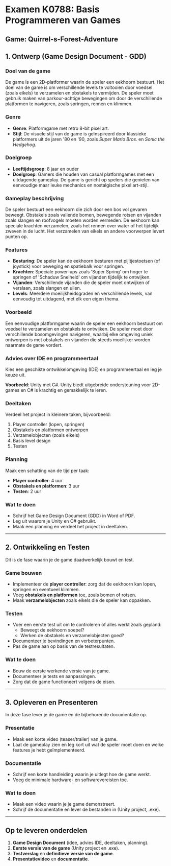 # Examen K0788: Basis Programmeren van Games
## Game: Quirrel-s-Forest-Adventure

## 1. Ontwerp (Game Design Document - GDD)

### Doel van de game
De game is een 2D-platformer waarin de speler een eekhoorn bestuurt. Het doel van de game is om verschillende levels te voltooien door voedsel (zoals eikels) te verzamelen en obstakels te vermijden. De speler moet gebruik maken van parkour-achtige bewegingen om door de verschillende platformen te navigeren, zoals springen, rennen en klimmen.

### Genre
- **Genre**: Platformgame met retro 8-bit pixel art.
- **Stijl**: De visuele stijl van de game is geïnspireerd door klassieke platformers uit de jaren '80 en '90, zoals *Super Mario Bros.* en *Sonic the Hedgehog*.

### Doelgroep
- **Leeftijdsgroep**: 8 jaar en ouder
- **Doelgroep**: Gamers die houden van casual platformgames met een uitdagende gameplay. De game is gericht op spelers die genieten van eenvoudige maar leuke mechanics en nostalgische pixel art-stijl.

### Gameplay beschrijving
De speler bestuurt een eekhoorn die zich door een bos vol gevaren beweegt. Obstakels zoals vallende bomen, bewegende rotsen en vijanden zoals slangen en roofvogels moeten worden vermeden. De eekhoorn kan speciale krachten verzamelen, zoals het rennen over water of het tijdelijk zweven in de lucht. Het verzamelen van eikels en andere voorwerpen levert punten op.

### Features
- **Besturing**: De speler kan de eekhoorn besturen met pijltjestoetsen (of joystick) voor beweging en spatiebalk voor springen.
- **Krachten**: Speciale power-ups zoals 'Super Spring' om hoger te springen of 'Schaduw Snelheid' om vijanden tijdelijk te ontwijken.
- **Vijanden**: Verschillende vijanden die de speler moet ontwijken of verslaan, zoals slangen en uilen.
- **Levels**: Meerdere moeilijkheidsgraden en verschillende levels, van eenvoudig tot uitdagend, met elk een eigen thema.

### Voorbeeld
Een eenvoudige platformgame waarin de speler een eekhoorn bestuurt om voedsel te verzamelen en obstakels te ontwijken. De speler moet door verschillende bosomgevingen navigeren, waarbij elke omgeving uniek ontworpen is met obstakels en vijanden die steeds moeilijker worden naarmate de game vordert.

### Advies over IDE en programmeertaal
Kies een geschikte ontwikkelomgeving (IDE) en programmeertaal en leg je keuze uit.

**Voorbeeld**: Unity met C#. Unity biedt uitgebreide ondersteuning voor 2D-games en C# is krachtig en gemakkelijk te leren.

### Deeltaken
Verdeel het project in kleinere taken, bijvoorbeeld:
1. Player controller (lopen, springen)
2. Obstakels en platformen ontwerpen
3. Verzamelobjecten (zoals eikels)
4. Basis level design
5. Testen

### Planning
Maak een schatting van de tijd per taak:
- **Player controller**: 4 uur
- **Obstakels en platformen**: 3 uur
- **Testen**: 2 uur

### Wat te doen
- Schrijf het Game Design Document (GDD) in Word of PDF.
- Leg uit waarom je Unity en C# gebruikt.
- Maak een planning en verdeel het project in deeltaken.

---

## 2. Ontwikkeling en Testen

Dit is de fase waarin je de game daadwerkelijk bouwt en test.

### Game bouwen
- Implementeer de **player controller**: zorg dat de eekhoorn kan lopen, springen en eventueel klimmen.
- Voeg **obstakels en platformen** toe, zoals bomen of rotsen.
- Maak **verzamelobjecten** zoals eikels die de speler kan oppakken.

### Testen
- Voer een eerste test uit om te controleren of alles werkt zoals gepland:
    - Beweegt de eekhoorn soepel?
    - Werken de obstakels en verzamelobjecten goed?
- Documenteer je bevindingen en verbeterpunten.
- Pas de game aan op basis van de testresultaten.

### Wat te doen
- Bouw de eerste werkende versie van je game.
- Documenteer je tests en aanpassingen.
- Zorg dat de game functioneert volgens de eisen.

---

## 3. Opleveren en Presenteren

In deze fase lever je de game en de bijbehorende documentatie op.

### Presentatie
- Maak een korte video (teaser/trailer) van je game.
- Laat de gameplay zien en leg kort uit wat de speler moet doen en welke features je hebt geïmplementeerd.

### Documentatie
- Schrijf een korte handleiding waarin je uitlegt hoe de game werkt.
- Voeg de minimale hardware- en softwarevereisten toe.

### Wat te doen
- Maak een video waarin je je game demonstreert.
- Schrijf de documentatie en lever de bestanden in (Unity project, .exe).

---

## Op te leveren onderdelen
1. **Game Design Document** (idee, advies IDE, deeltaken, planning).
2. **Eerste versie van de game** (Unity project en .exe).
3. **Testverslag** en **definitieve versie van de game**.
4. **Presentatievideo** en **documentatie**.
